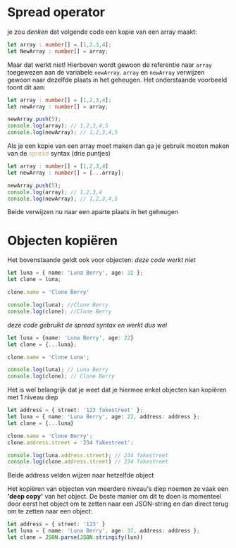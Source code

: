 # Spread operator
je zou *denken* dat volgende code een kopie van een array maakt:
```ts
let array : number[] = [1,2,3,4];
let NewArray : number[] = array;
```

Maar dat werkt niet! Hierboven wordt gewoon de referentie naar `array` toegewezen aan de variabele `newArray`. `array` en `newArray` verwijzen gewoon naar dezelfde plaats in het geheugen. Het onderstaande voorbeeld toont dit aan:
```ts
let array : number[] = [1,2,3,4];
let newArray : number[] = array;

newArray.push(5);
console.log(array); // 1,2,3,4,5
console.log(newArray); // 1,2,3,4,5
```

Als je een kopie van een array moet maken dan ga je gebruik moeten maken van de <span style="color:#c8ab83;">spread</span> syntax (drie puntjes)
```ts
let array : number[] = [1,2,3,4]
let newArray : number[] = [...array];

newArray.push(5);
console.log(array); // 1,2,3,4
console.log(newArray); // 1,2,3,4,5
```

Beide verwijzen nu naar een aparte plaats in het geheugen

# Objecten kopiëren
Het bovenstaande geldt ook voor objecten:
*deze code werkt niet*
```ts
let luna = { name: 'Luna Berry', age: 22 };
let clone = luna;

clone.name = 'Clone Berry'

console.log(luna); //Clone Berry
console.log(clone); //Clone Berry
```

*deze code gebruikt de spread syntax en werkt dus wel*
```ts
let luna = {name: 'Luna Berry', age: 22}
let clone = {...luna};

clone.name = 'Clone Luna';

console.log(luna); // Luna Berry
console.log(clone); // Clone Berry
```

Het is wel belangrijk dat je weet dat je hiermee enkel objecten kan kopiëren met 1 niveau diep
```ts
let address = { street: '123 fakestreet' };
let luna = { name: 'Luna Berry', age: 22, address: address };
let clone = {...luna}

clone.name = 'Clone Berry';
clone.address.street = '234 fakestreet';

console.log(luna.address.street); // 234 fakestreet
console.log(clone.address.street) // 234 fakestreet
```

Beide address velden wijzen naar hetzelfde object

Het kopiëren van objecten van meerdere niveau's diep noemen ze vaak een **'deep copy'** van het object. De beste manier om dit te doen is momenteel door eerst het object om te zetten naar een JSON-string en dan direct terug om te zetten naar een object:
```ts
let address = { street: '123' }
let luna = { name: 'Luna Berry', age: 37, address: address };
let clone = JSON.parse(JSON.stringify(lun))
```